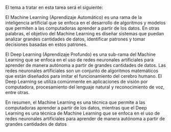 El tema a tratar en esta tarea será el siguiente:

El Machine Learning (Aprendizaje Automático) es una rama de la inteligencia artificial que se enfoca en el desarrollo de algoritmos y modelos que permiten a las computadoras aprender a partir de los datos. En otras palabras, el objetivo del Machine Learning es diseñar sistemas que puedan analizar grandes cantidades de datos, identificar patrones y tomar decisiones basadas en estos patrones.

El Deep Learning (Aprendizaje Profundo) es una sub-rama del Machine Learning que se enfoca en el uso de redes neuronales artificiales para aprender de manera autónoma a partir de grandes cantidades de datos. Las redes neuronales artificiales son un conjunto de algoritmos matemáticos que están diseñados para imitar el funcionamiento del cerebro humano. El Deep Learning se utiliza comúnmente en aplicaciones de visión por computadora, procesamiento del lenguaje natural y reconocimiento de voz, entre otras.

En resumen, el Machine Learning es una técnica que permite a las computadoras aprender a partir de los datos, mientras que el Deep Learning es una técnica de Machine Learning que se enfoca en el uso de redes neuronales artificiales para aprender de manera autónoma a partir de grandes cantidades de datos
